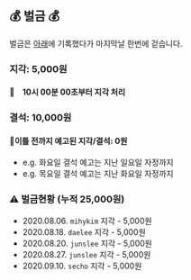 ## :moneybag: 벌금 :moneybag:
벌금은 [아래](#warning벌금-현황)에 기록했다가 마지막날 한번에 걷습니다.

### 지각: 5,000원
#### :mega:　10시 00분 00초부터 지각 처리

### 결석: 10,000원


#### :mega:이틀 전까지 예고된 지각/결석: 0원
- e.g. 화요일 결석 예고는 지난 일요일 자정까지
- e.g. 목요일 결석 예고는 지난 화요일 자정까지


### :warning: 벌금현황 (누적 25,000원)
- 2020.08.06. `mihykim` 지각 - 5,000원
- 2020.08.18. `daelee` 지각 - 5,000원
- 2020.08.20. `junslee` 지각 - 5,000원
- 2020.08.27. `junslee` 지각 - 5,000원
- 2020.09.10. `secho` 지각 - 5,000원

